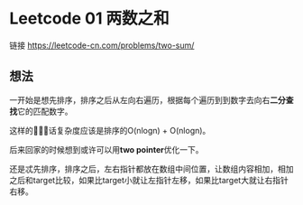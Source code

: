 # Leetcode 01 两数之和
链接  https://leetcode-cn.com/problems/two-sum/

## 想法
一开始是想先排序，排序之后从左向右遍历，根据每个遍历到到数字去向右**二分查找**它的匹配数字。

这样的话复杂度应该是排序的O(nlogn) + O(nlogn)。

后来回家的时候想到或许可以用**two pointer**优化一下。

还是忒先排序，排序之后，左右指针都放在数组中间位置，让数组内容相加，相加之后和target比较，如果比target小就让左指针左移，如果比target大就让右指针右移。

